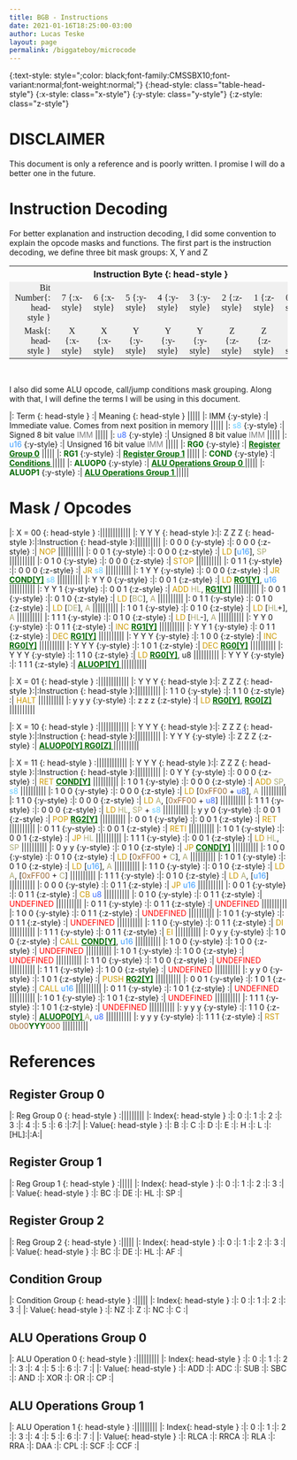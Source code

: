 ```yaml
---
title: BGB - Instructions
date: 2021-01-16T18:25:00-03:00
author: Lucas Teske
layout: page
permalink: /biggateboy/microcode
---
```


{:text-style: style=";color: black;font-family:CMSSBX10;font-variant:normal;font-weight:normal;"}
{:head-style: class="table-head-style"}
{:x-style:    class="x-style"}
{:y-style:    class="y-style"}
{:z-style:    class="z-style"}

<style>
table {
  table-layout: fixed ;
  border-spacing: 0 0;
  width: 100% ;
}


td {
  background: #F0F0F0;
  padding-left: 10px;
  padding-right: 10px;
  font-family:CMSSBX10;
  font-size: 1em;
}

.table-head-style {
  background: #c0c0c0;
  color: black;
  font-weight: bold;
  font-size: 1.2em;
}
.table-ref {
  color:#006600;
  font-weight: bold;
}
.x-style {
  background:#4CB5F5;
  color:white;
}
.y-style {
  background:#484848;
  color:white;
}
.z-style {
  background:#6AB187;
  color:white;
}
.table-note {
  color: gray;
}
.op-undefined {
  color: red;
}
.op {
  color: #CC9900;
}
.u16 {
  color: #3399FF;
}
.u8 {
  color: #3366FF;
}
.s8 {
  color: #66CCFF;
}
.reg {
  color: #AAAA77;
}
.const {
  color: #996633;
}
</style>

# DISCLAIMER

This document is only a reference and is poorly written. I promise I will do a better one in the future.

# Instruction Decoding

For better explanation and instruction decoding, I did some convention to explain the opcode masks and functions.
The first part is the instruction decoding, we define three bit mask groups: X, Y and Z

<table>
  <tr>
    <th colspan=10>Instruction Byte {: head-style }</th>
  </tr>
  <tr>
    <td colspan=2 style="text-align: right">Bit Number{: head-style }</td>
    <td style="text-align: center"> 7 {:x-style} </td>
    <td style="text-align: center"> 6 {:x-style} </td>
    <td style="text-align: center"> 5 {:y-style} </td>
    <td style="text-align: center"> 4 {:y-style} </td>
    <td style="text-align: center"> 3 {:y-style} </td>
    <td style="text-align: center"> 2 {:z-style} </td>
    <td style="text-align: center"> 1 {:z-style} </td>
    <td style="text-align: center"> 0 {:z-style} </td>
  </tr>
  <tr>
    <td colspan=2 style="text-align: right">Mask{: head-style }</td>
    <td style="text-align: center"> X {:x-style} </td>
    <td style="text-align: center"> X {:x-style} </td>
    <td style="text-align: center"> Y {:y-style} </td>
    <td style="text-align: center"> Y {:y-style} </td>
    <td style="text-align: center"> Y {:y-style} </td>
    <td style="text-align: center"> Z {:z-style} </td>
    <td style="text-align: center"> Z {:z-style} </td>
    <td style="text-align: center"> Z {:z-style} </td>
  </tr>
</table>
<BR/>

I also did some ALU opcode, call/jump conditions mask grouping. Along with that, I will define the terms I will be using in this document.

|: Term {: head-style } :| Meaning                                                  {: head-style }     |||||
|: IMM    {:y-style} :| Immediate value. Comes from next position in memory                        |||||
|: <span class="s8">s8</span>     {:y-style} :| Signed 8 bit value <span class="table-note">IMM</span>                     |||||
|: <span class="u8">u8</span>     {:y-style} :| Unsigned 8 bit value <span class="table-note">IMM</span>                   |||||
|: <span class="u16">u16</span>    {:y-style} :| Unsigned 16 bit value <span class="table-note">IMM</span>                  |||||
|: <span class="table-ref">RG0</span>    {:y-style} :| <a href="#register-group-0" class="table-ref">Register Group 0</a>         |||||
|: <span class="table-ref">RG1</span>    {:y-style} :| <a href="#register-group-1" class="table-ref">Register Group 1</a>         |||||
|: <span class="table-ref">COND</span>   {:y-style} :| <a href="#register-group-1" class="table-ref">Conditions </a>              |||||
|: <span class="table-ref">ALUOP0</span> {:y-style} :| <a href="#register-group-0" class="table-ref">ALU Operations Group 0 </a>  |||||
|: <span class="table-ref">ALUOP1</span> {:y-style} :| <a href="#register-group-1" class="table-ref">ALU Operations Group 1 </a>  |||||

# Mask / Opcodes


|:                             X = 00  {: head-style }               :||||||||||||
|: Y Y Y {: head-style }:|: Z Z Z {: head-style }:|:Instruction  {: head-style }:||||||||||
|: 0 0 0 {:y-style} :|: 0 0 0 {:z-style} :| <span class="op">NOP</span>                                            ||||||||||
|: 0 0 1 {:y-style} :|: 0 0 0 {:z-style} :| <span class="op">LD</span> [<span class="u16">u16</span>], <span class="reg">SP</span>                                   ||||||||||
|: 0 1 0 {:y-style} :|: 0 0 0 {:z-style} :| <span class="op">STOP</span>                                           ||||||||||
|: 0 1 1 {:y-style} :|: 0 0 0 {:z-style} :| <span class="op">JR</span> <span class="s8">s8</span>                                          ||||||||||
|: 1 Y Y {:y-style} :|: 0 0 0 {:z-style} :| <span class="op">JR</span> <a href="#condition-group" class="table-ref">COND[Y]</a> <span class="s8">s8</span>                          ||||||||||
|: Y Y 0 {:y-style} :|: 0 0 1 {:z-style} :| <span class="op">LD</span> <a href="#register-1-group" class="table-ref">RG1[Y]</a>, <span class="u16">u16</span>                       ||||||||||
|: Y Y 1 {:y-style} :|: 0 0 1 {:z-style} :| <span class="op">ADD</span> <span class="reg">HL</span>, <a href="#register-1-group" class="table-ref">RG1[Y]</a>                       ||||||||||
|: 0 0 1 {:y-style} :|: 0 1 0 {:z-style} :| <span class="op">LD</span> [<span class="reg">BC</span>], <span class="reg">A</span>  ||||||||||
|: 0 1 1 {:y-style} :|: 0 1 0 {:z-style} :| <span class="op">LD</span> [<span class="reg">DE</span>], <span class="reg">A</span>  ||||||||||
|: 1 0 1 {:y-style} :|: 0 1 0 {:z-style} :| <span class="op">LD</span> [<span class="reg">HL</span>+], <span class="reg">A</span> ||||||||||
|: 1 1 1 {:y-style} :|: 0 1 0 {:z-style} :| <span class="op">LD</span> [<span class="reg">HL</span>-], <span class="reg">A</span> ||||||||||
|: Y Y 0 {:y-style} :|: 0 1 1 {:z-style} :| <span class="op">INC</span> <a href="#register-group-1" class="table-ref">RG1[Y]</a>                           ||||||||||
|: Y Y 1 {:y-style} :|: 0 1 1 {:z-style} :| <span class="op">DEC</span> <a href="#register-group-1" class="table-ref">RG1[Y]</a>                           ||||||||||
|: Y Y Y {:y-style} :|: 1 0 0 {:z-style} :| <span class="op">INC</span> <a href="#register-group-0" class="table-ref">RG0[Y]</a>                       ||||||||||
|: Y Y Y {:y-style} :|: 1 0 1 {:z-style} :| <span class="op">DEC</span> <a href="#register-group-0" class="table-ref">RG0[Y]</a>                       ||||||||||
|: Y Y Y {:y-style} :|: 1 1 0 {:z-style} :| <span class="op">LD</span>  <a href="#register-group-0" class="table-ref">RG0[Y]</a>, u8                   ||||||||||
|: Y Y Y {:y-style} :|: 1 1 1 {:z-style} :| <a href="#alu-operations-group-1" class="table-ref"> ALUOP1[Y] </a> ||||||||||


|:                             X = 01  {: head-style }               :||||||||||||
|: Y Y Y {: head-style }:|: Z Z Z {: head-style }:|:Instruction  {: head-style }:||||||||||
|: 1 1 0 {:y-style} :|: 1 1 0 {:z-style} :| <span class="op">HALT</span>                                            ||||||||||
|: y y y {:y-style} :|: z z z {:z-style} :| <span class="op">LD</span> <a href="#register-group-0" class="table-ref">RG0[Y]</a>, <a href="#register-group-0" class="table-ref">RG0[Z]</a>                                            ||||||||||



|:                             X = 10  {: head-style }               :||||||||||||
|: Y Y Y {: head-style }:|: Z Z Z {: head-style }:|:Instruction  {: head-style }:||||||||||
|: Y Y Y {:y-style} :|: Z Z Z {:z-style} :| <a href="#alu-operations-group-1" class="table-ref"> ALUOP0[Y] </a> <a href="#register-group-0" class="table-ref"> RG0[Z] </a>                                           ||||||||||



|:                             X = 11  {: head-style }               :||||||||||||
|: Y Y Y {: head-style }:|: Z Z Z {: head-style }:|:Instruction  {: head-style }:||||||||||
|: 0 Y Y {:y-style} :|: 0 0 0 {:z-style} :| <span class="op">RET</span> <a href="#condition-group" class="table-ref">COND[Y]</a> ||||||||||
|: 1 0 1 {:y-style} :|: 0 0 0 {:z-style} :| <span class="op">ADD</span> <span class="reg">SP</span>, <span class="s8">s8</span> ||||||||||
|: 1 0 0 {:y-style} :|: 0 0 0 {:z-style} :| <span class="op">LD</span> [<span class="const">0xFF00</span> + <span class="u8">u8</span>], <span class="reg">A</span>                  ||||||||||
|: 1 1 0 {:y-style} :|: 0 0 0 {:z-style} :| <span class="op">LD</span> <span class="reg">A</span>, [<span class="const">0xFF00</span> + <span class="u8">u8</span>]                   ||||||||||
|: 1 1 1 {:y-style} :|: 0 0 0 {:z-style} :| <span class="op">LD</span> <span class="reg">HL</span>, <span class="reg">SP</span> + <span class="s8">s8</span>                        ||||||||||
|: y y 0 {:y-style} :|: 0 0 1 {:z-style} :| <span class="op">POP</span> <a href="#register-group-2" class="table-ref">RG2[Y]</a>                 ||||||||||
|: 0 0 1 {:y-style} :|: 0 0 1 {:z-style} :| <span class="op">RET</span>                                   ||||||||||
|: 0 1 1 {:y-style} :|: 0 0 1 {:z-style} :| <span class="op">RETI</span>                                  ||||||||||
|: 1 0 1 {:y-style} :|: 0 0 1 {:z-style} :| <span class="op">JP</span> <span class="reg">HL</span>                                 ||||||||||
|: 1 1 1 {:y-style} :|: 0 0 1 {:z-style} :| <span class="op">LD</span> <span class="reg">HL</span>, <span class="reg">SP</span>                             ||||||||||
|: 0 y y {:y-style} :|: 0 1 0 {:z-style} :| <span class="op">JP</span> <a href="#condition-group" class="table-ref">COND[Y]</a>                     ||||||||||
|: 1 0 0 {:y-style} :|: 0 1 0 {:z-style} :| <span class="op">LD</span> [<span class="const">0xFF00</span> + <span class="reg">C</span>], <span class="reg">A</span>                    ||||||||||
|: 1 0 1 {:y-style} :|: 0 1 0 {:z-style} :| <span class="op">LD</span> [<span class="u16">u16</span>], <span class="reg">A</span>                           ||||||||||
|: 1 1 0 {:y-style} :|: 0 1 0 {:z-style} :| <span class="op">LD</span> <span class="reg">A</span>, [<span class="const">0xFF00</span> + <span class="reg">C</span>]                    ||||||||||
|: 1 1 1 {:y-style} :|: 0 1 0 {:z-style} :| <span class="op">LD</span> <span class="reg">A</span>, [<span class="u16">u16</span>]                           ||||||||||
|: 0 0 0 {:y-style} :|: 0 1 1 {:z-style} :| <span class="op">JP</span> <span class="u16">u16</span>                                ||||||||||
|: 0 0 1 {:y-style} :|: 0 1 1 {:z-style} :| <span class="op">CB</span> <span class="u8">u8</span>                                 ||||||||||
|: 0 1 0 {:y-style} :|: 0 1 1 {:z-style} :| <span class="op-undefined">UNDEFINED</span>                             ||||||||||
|: 0 1 1 {:y-style} :|: 0 1 1 {:z-style} :| <span class="op-undefined">UNDEFINED</span>                             ||||||||||
|: 1 0 0 {:y-style} :|: 0 1 1 {:z-style} :| <span class="op-undefined">UNDEFINED</span>                             ||||||||||
|: 1 0 1 {:y-style} :|: 0 1 1 {:z-style} :| <span class="op-undefined">UNDEFINED</span>                             ||||||||||
|: 1 1 0 {:y-style} :|: 0 1 1 {:z-style} :| <span class="op">DI</span>                                    ||||||||||
|: 1 1 1 {:y-style} :|: 0 1 1 {:z-style} :| <span class="op">EI</span>                                    ||||||||||
|: 0 y y {:y-style} :|: 1 0 0 {:z-style} :| <span class="op">CALL</span> <a href="#condition-group" class="table-ref">COND[Y]</a>, <span class="u16">u16</span>              ||||||||||
|: 1 0 0 {:y-style} :|: 1 0 0 {:z-style} :| <span class="op-undefined">UNDEFINED</span>                             ||||||||||
|: 1 0 1 {:y-style} :|: 1 0 0 {:z-style} :| <span class="op-undefined">UNDEFINED</span>                             ||||||||||
|: 1 1 0 {:y-style} :|: 1 0 0 {:z-style} :| <span class="op-undefined">UNDEFINED</span>                             ||||||||||
|: 1 1 1 {:y-style} :|: 1 0 0 {:z-style} :| <span class="op-undefined">UNDEFINED</span>                             ||||||||||
|: y y 0 {:y-style} :|: 1 0 1 {:z-style} :| <span class="op">PUSH</span> <a href="#register-group-2" class="table-ref">RG2[Y]</a>                 ||||||||||
|: 0 0 1 {:y-style} :|: 1 0 1 {:z-style} :| <span class="op">CALL</span> <span class="u16">u16</span>                              ||||||||||
|: 0 1 1 {:y-style} :|: 1 0 1 {:z-style} :| <span class="op-undefined">UNDEFINED</span>                             ||||||||||
|: 1 0 1 {:y-style} :|: 1 0 1 {:z-style} :| <span class="op-undefined">UNDEFINED</span>                             ||||||||||
|: 1 1 1 {:y-style} :|: 1 0 1 {:z-style} :| <span class="op-undefined">UNDEFINED</span>                             ||||||||||
|: y y y {:y-style} :|: 1 1 0 {:z-style} :| <a href="#alu-operations-group-0" class="table-ref"> ALUOP0[Y] </a> <span class="reg">A</span>, <span class="u8">u8</span> ||||||||||
|: y y y {:y-style} :|: 1 1 1 {:z-style} :| <span class="op">RST</span> <span class="const">0b00</span><span class="table-ref">YYY</span><span class="const">000</span>                        ||||||||||


# References

## Register Group 0

|: Reg Group 0 {: head-style } :|||||||||
|: Index{: head-style } :|: 0 :|: 1 :|: 2 :|: 3 :|: 4 :|: 5 :|: 6  :|:7:|
|: Value{: head-style } :|: B :|: C :|: D :|: E :|: H :|: L :|:[HL]:|:A:|

## Register Group 1

|: Reg Group 1 {: head-style } :|||||
|: Index{: head-style } :|: 0 :|: 1 :|: 2 :|: 3 :|
|: Value{: head-style } :|: BC :|: DE :|: HL :|: SP :|

## Register Group 2

|: Reg Group 2 {: head-style } :|||||
|: Index{: head-style } :|: 0 :|: 1 :|: 2 :|: 3 :|
|: Value{: head-style } :|: BC :|: DE :|: HL :|: AF :|

## Condition Group

|: Condition Group {: head-style } :|||||
|: Index{: head-style } :|: 0 :|: 1 :|: 2 :|: 3 :|
|: Value{: head-style } :|: NZ :|: Z :|: NC :|: C :|

## ALU Operations Group 0

|:                                 ALU Operation 0                    {: head-style } :|||||||||
|: Index{: head-style } :|:  0  :|:  1  :|:  2  :|:  3  :|:  4  :|:  5  :|:  6 :|:  7 :|
|: Value{: head-style } :|: ADD :|: ADC :|: SUB :|: SBC :|: AND :|: XOR :|: OR :|: CP :|

## ALU Operations Group 1

|:                                 ALU Operation 1                    {: head-style } :|||||||||
|: Index{: head-style } :|:  0   :|:   1  :|:  2  :|:  3  :|:  4  :|:  5  :|:  6  :|:  7  :|
|: Value{: head-style } :|: RLCA :|: RRCA :|: RLA :|: RRA :|: DAA :|: CPL :|: SCF :|: CCF :|

